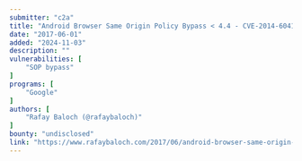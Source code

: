 ```yaml
---
submitter: "c2a"
title: "Android Browser Same Origin Policy Bypass < 4.4 - CVE-2014-6041"
date: "2017-06-01"
added: "2024-11-03"
description: ""
vulnerabilities: [
    "SOP bypass"
]
programs: [
    "Google"
]
authors: [
    "Rafay Baloch (@rafaybaloch)"
]
bounty: "undisclosed"
link: "https://www.rafaybaloch.com/2017/06/android-browser-same-origin-policy.html"
---
```




